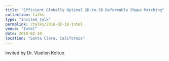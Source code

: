 ```yaml
---
title: "Efficient Globally Optimal 2D-to-3D Deformable Shape Matching"
collection: talks
type: "Invited Talk"
permalink: /talks/2016-02-18-intel
venue: "Intel"
date: 2016-02-18
location: "Santa Clara, California"
---
```


Invited by Dr. Vladlen Koltun

